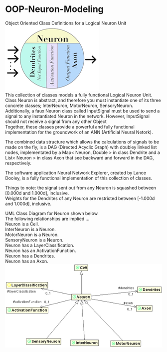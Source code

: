 # OOP-Neuron-Modeling
Object Oriented Class Definitions for a Logical Neuron Unit<br>
<img src="NeuronLogicalLevels.png"><br>
This collection of classes models a fully functional Logical Neuron Unit.<br>
Class Neuron is abstract, and therefore you must instantiate one of its three concrete classes; InterNeuron, MotorNeuron, SensoryNeuron.<br>
Additionally, a faux Neuron class called InputSignal must be used to send a signal to any instantiated Neuron in the network. However, InputSignal should not receive a signal from any other Object<br>
Together, these classes provide a powerful and fully functional implementation for the groundwork of an ANN (Artificial Neural Netork).<p>
The combined data structure which allows the calculations of signals to be made on the fly, is a DAG (Directed Acyclic Graph) with doubley linked list nodes, implementated by a Map< Neuron, Double > in class Dendrite and a List< Neuron > in class Axon that see backward and forward in the DAG, respectively.<p>
The software application Neural Network Explorer, created by Lance Dooley, is a fully functional implementation of this collection of classes.<p>
Things to note: the signal sent out from any Neuron is squashed between [0.000d and 1.000d], inclusive.<br>
Weights for the Dendrites of any Neuron are restricted between [-1.000d and 1.000d], inclusive.<br>

<p>

UML Class Diagram for Neuron shown below.<br>
The following relationships are implied ...<br>
Neuron is a Cell.<br>
InterNeuron is a Neuron.<br>
MotorNeuron is a Neuron.<br>
SensoryNeuron is a Neuron.<br>
Neuron has a LayerClassification.<br>
Neuron has an ActivationFunction.<br>
Neuron has a Dendrites.<br>
Neuron has an Axon.<br>
<img src="NeuronUML.png">
